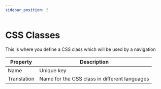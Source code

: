 ```yaml
---
sidebar_position: 5
---
```

# CSS Classes

 This is where you define a CSS class which will be used by a navigation

| Property | Description |
| --- | --- |
| Name | Unique key  |
| Translation | Name for the CSS class in different languages |
